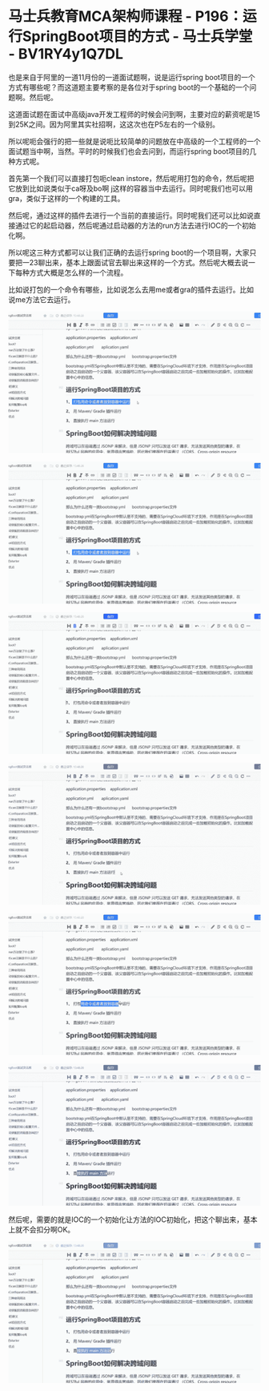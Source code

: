 # 马士兵教育MCA架构师课程 - P196：运行SpringBoot项目的方式 - 马士兵学堂 - BV1RY4y1Q7DL

也是来自于阿里的一道11月份的一道面试题啊，说是运行spring boot项目的一个方式有哪些呢？而这道题主要考察的是各位对于spring boot的一个基础的一个问题啊。然后呢。

这道面试题在面试中高级java开发工程师的时候会问到啊，主要对应的薪资呢是15到25K之间。因为阿里其实社招啊，这这次也在P5左右的一个级别。

所以呢呃会强行的把一些就是说呃比较简单的问题放在中高级的一个工程师的一个面试题当中啊，当然。平时的时候我们也会去问到，而运行spring boot项目的几种方式呢。

首先第一个我们可以直接打包呃clean instore，然后呢用打包的命令，然后呢把它放到比如说类似于ca呀及bo啊 j这样的容器当中去运行。同时呢我们也可以用gra，类似于这样的一个构建的工具。

然后呢，通过这样的插件去进行一个当前的直接运行。同时呢我们还可以比如说直接通过它的起启动器，然后呢通过启动器的方法的run方法去进行IOC的一个初始化啊。

所以呢这三种方式都可以让我们正确的去运行spring boot的一个项目啊，大家只要把一23聊出来，基本上跟面试官去聊出来这样的一个方式。然后呢大概去说一下每种方式大概是怎么样的一个流程。

比如说打包的一个命令有哪些，比如说怎么去用me或者gra的插件去运行。比如说me方法它去运行。

![](img/6c66be51c78b41bbe385825004501ddb_1.png)

![](img/6c66be51c78b41bbe385825004501ddb_2.png)

![](img/6c66be51c78b41bbe385825004501ddb_3.png)

![](img/6c66be51c78b41bbe385825004501ddb_4.png)

![](img/6c66be51c78b41bbe385825004501ddb_5.png)

![](img/6c66be51c78b41bbe385825004501ddb_6.png)

然后呢，需要的就是IOC的一个初始化让方法的IOC初始化，把这个聊出来，基本上就不会扣分啊OK。

![](img/6c66be51c78b41bbe385825004501ddb_8.png)